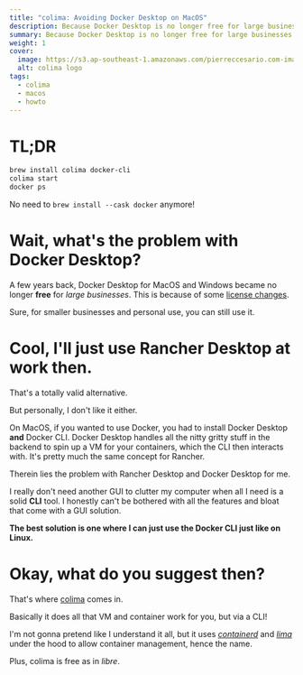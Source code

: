 ```yaml
---
title: "colima: Avoiding Docker Desktop on MacOS"
description: Because Docker Desktop is no longer free for large businesses.
summary: Because Docker Desktop is no longer free for large businesses.
weight: 1
cover:
  image: https://s3.ap-southeast-1.amazonaws.com/pierreccesario.com-images/blog/colima/colima-logo.webp
  alt: colima logo
tags:
  - colima
  - macos
  - howto
---
```


# TL;DR

```sh
brew install colima docker-cli
colima start
docker ps
```

No need to `brew install --cask docker` anymore!

# Wait, what's the problem with Docker Desktop?

A few years back, Docker Desktop for MacOS and Windows became no longer **free** for _large businesses_.
This is because of some [license changes](https://www.docker.com/blog/updating-product-subscriptions/).

Sure, for smaller businesses and personal use, you can still use it.

# Cool, I'll just use Rancher Desktop at work then.

That's a totally valid alternative.

But personally, I don't like it either.

On MacOS, if you wanted to use Docker, you had to install Docker Desktop **and** Docker CLI.
Docker Desktop handles all the nitty gritty stuff in the backend to spin up a VM for your containers, which the CLI then interacts with.
It's pretty much the same concept for Rancher.

Therein lies the problem with Rancher Desktop and Docker Desktop for me.

I really don't need another GUI to clutter my computer when all I need is a solid **CLI** tool.
I honestly can't be bothered with all the features and bloat that come with a GUI solution.

**The best solution is one where I can just use the Docker CLI just like on Linux.**

# Okay, what do you suggest then?

That's where [colima](https://github.com/abiosoft/colima) comes in.

Basically it does all that VM and container work for you, but via a CLI!

I'm not gonna pretend like I understand it all, but it uses [_containerd_](https://containerd.io) and [_lima_](https://github.com/lima-vm/lima) under the hood to allow container management, hence the name.

Plus, colima is free as in _libre_.
